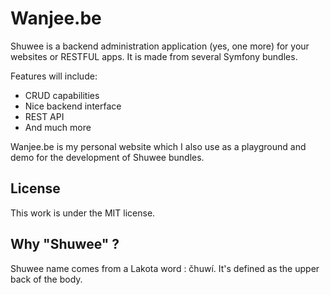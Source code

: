 Wanjee.be
=========

Shuwee is a backend administration application (yes, one more) for your websites or RESTFUL apps.  It is made from several Symfony bundles.

Features will include:

- CRUD capabilities
- Nice backend interface
- REST API
- And much more

Wanjee.be is my personal website which I also use as a playground and demo for the development of Shuwee bundles.

License
-------

This work is under the MIT license. 

Why "Shuwee" ?
--------------

Shuwee name comes from a Lakota word : čhuwí.  It's defined as the upper back of the body.
